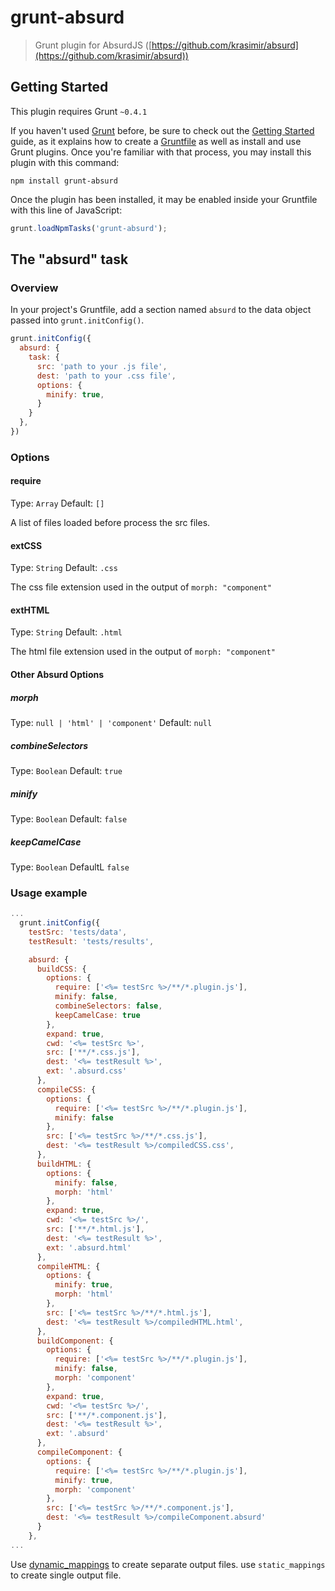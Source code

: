 # grunt-absurd

> Grunt plugin for AbsurdJS ([https://github.com/krasimir/absurd](https://github.com/krasimir/absurd))

## Getting Started
This plugin requires Grunt `~0.4.1`

If you haven't used [Grunt](http://gruntjs.com/) before, be sure to check out the [Getting Started](http://gruntjs.com/getting-started) guide, as it explains how to create a [Gruntfile](http://gruntjs.com/sample-gruntfile) as well as install and use Grunt plugins. Once you're familiar with that process, you may install this plugin with this command:

```shell
npm install grunt-absurd
```

Once the plugin has been installed, it may be enabled inside your Gruntfile with this line of JavaScript:

```js
grunt.loadNpmTasks('grunt-absurd');
```

## The "absurd" task

### Overview
In your project's Gruntfile, add a section named `absurd` to the data object passed into `grunt.initConfig()`.

```js
grunt.initConfig({
  absurd: {
    task: {
      src: 'path to your .js file',
      dest: 'path to your .css file',
      options: {
        minify: true,
      }
    }
  },
})
```

### Options

#### require

Type: `Array`
Default: `[]`

A list of files loaded before process the src files. 

#### extCSS

Type: `String`
Default: `.css`

The css file extension used in the output of `morph: "component"`

#### extHTML

Type: `String`
Default: `.html`

The html file extension used in the output of `morph: "component"`

#### Other Absurd Options

##### morph

Type: `null | 'html' | 'component'`
Default: `null`

##### combineSelectors

Type: `Boolean`
Default: `true`

##### minify

Type: `Boolean`
Default: `false`

##### keepCamelCase

Type: `Boolean`
DefaultL `false`

### Usage example

```js
...
  grunt.initConfig({
    testSrc: 'tests/data',
    testResult: 'tests/results',

    absurd: {
      buildCSS: {
        options: {
          require: ['<%= testSrc %>/**/*.plugin.js'],
          minify: false,
          combineSelectors: false,
          keepCamelCase: true
        },
        expand: true,
        cwd: '<%= testSrc %>',
        src: ['**/*.css.js'],
        dest: '<%= testResult %>',
        ext: '.absurd.css'
      },
      compileCSS: {
        options: {
          require: ['<%= testSrc %>/**/*.plugin.js'],
          minify: false
        },
        src: ['<%= testSrc %>/**/*.css.js'],
        dest: '<%= testResult %>/compiledCSS.css',
      },
      buildHTML: {
        options: {
          minify: false,
          morph: 'html'
        },
        expand: true,
        cwd: '<%= testSrc %>/',
        src: ['**/*.html.js'],
        dest: '<%= testResult %>',
        ext: '.absurd.html'
      },
      compileHTML: {
        options: {
          minify: true,
          morph: 'html'
        },
        src: ['<%= testSrc %>/**/*.html.js'],
        dest: '<%= testResult %>/compiledHTML.html',
      },
      buildComponent: {
        options: {
          require: ['<%= testSrc %>/**/*.plugin.js'],
          minify: false,
          morph: 'component'
        },
        expand: true,
        cwd: '<%= testSrc %>/',
        src: ['**/*.component.js'],
        dest: '<%= testResult %>',
        ext: '.absurd'
      },
      compileComponent: {
        options: {
          require: ['<%= testSrc %>/**/*.plugin.js'],
          minify: true,
          morph: 'component'
        },
        src: ['<%= testSrc %>/**/*.component.js'],
        dest: '<%= testResult %>/compileComponent.absurd'
      }
    },
...
```

Use [dynamic_mappings](http://gruntjs.com/configuring-tasks#building-the-files-object-dynamically) to create separate output files. use `static_mappings` to create single output file. 
